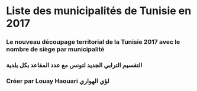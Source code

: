 # Liste des municipalités de Tunisie en 2017
### Le nouveau découpage territorial de la Tunisie 2017 avec le nombre de siège par municipalité
### التقسيم الترابي الجديد لتونس مع عدد المقاعد بكل بلدية

### Créer par Louay Haouari لؤي الهواري

